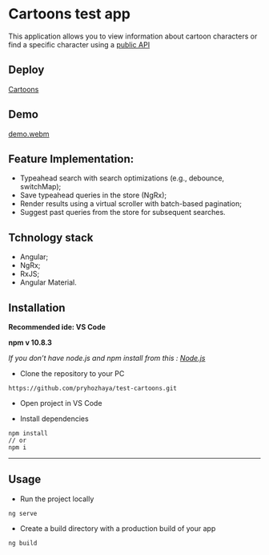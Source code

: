 # Cartoons test app
This application allows you to view information about cartoon characters or find a specific character using a [public API](https://rickandmortyapi.com/)

## Deploy
[Cartoons](https://pryhozhaya.github.io/test-cartoons/)

## Demo

[demo.webm](https://github.com/user-attachments/assets/1f358d48-f074-4552-8e25-eb6dc005ae9b)


## Feature Implementation:
* Typeahead search with search optimizations (e.g., debounce, switchMap);
* Save typeahead queries in the store (NgRx);
* Render results using a virtual scroller with batch-based pagination;
* Suggest past queries from the store for subsequent searches.

## Tchnology stack
* Angular;
* NgRx;
* RxJS;
* Angular Material.

## Installation
**Recommended ide: VS Code**

**npm v 10.8.3**

*If you don’t have node.js and npm install from this : [Node.js](https://nodejs.org/en/download)*


* Clone the repository to your PC 
```
https://github.com/pryhozhaya/test-cartoons.git
```
* Open project in VS Code

* Install dependencies
```
npm install 
// or
npm i
```

----

## Usage
* Run the project locally
```
ng serve
```

* Create a build directory with a production build of your app
```
ng build
```


